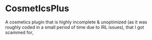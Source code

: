 # CosmetIcsPlus
A cosmetics plugin that is highly incomplete &amp; unoptimized (as it was roughly coded in a small period of time due to IRL issues), that I got scammed for,
